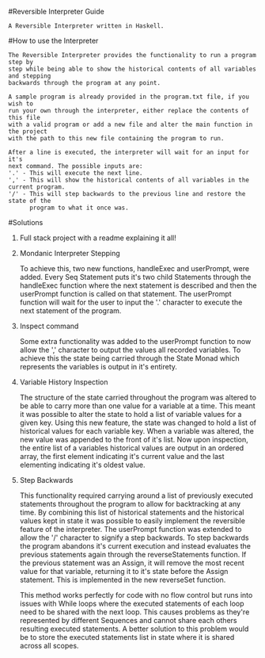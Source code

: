 #Reversible Interpreter Guide
	
	A Reversible Interpreter written in Haskell.

#How to use the Interpreter

	The Reversible Interpreter provides the functionality to run a program step by
	step while being able to show the historical contents of all variables and stepping
	backwards through the program at any point.

	A sample program is already provided in the program.txt file, if you wish to
	run your own through the interpreter, either replace the contents of this file
	with a valid program or add a new file and alter the main function in the project
	with the path to this new file containing the program to run.

	After a line is executed, the interpreter will wait for an input for it's
	next command. The possible inputs are:
	'.' - This will execute the next line.
	',' - This will show the historical contents of all variables in the current program.
	'/' - This will step backwards to the previous line and restore the state of the 
		  program to what it once was.

#Solutions
1. Full stack project with a readme explaining it all!

2. Mondanic Interpreter Stepping

	To achieve this, two new functions, handleExec and userPrompt, were added. 
	Every Seq Statement puts it's two child Statements through the handleExec function 
	where the next statement is described and then the userPrompt function is called on 
	that statement. The userPrompt function will wait for the user to input the '.' 
	character to execute the next statement of the program.

3. Inspect command

	Some extra functionality was added to the userPrompt function to now allow
	the ',' character to output the values all recorded variables. To achieve this
	the state being carried through the State Monad which represents the variables
	is output in it's entirety.

4. Variable History Inspection

	The structure of the state carried throughout the program was altered to be able
	to carry more than one value for a variable at a time. This meant it was possible to
	alter the state to hold a list of variable values for a given key. Using this new
	feature, the state was changed to hold a list of historical values for each variable key. 
	When a variable was altered, the new value was appended to the front of it's list. 
	Now upon inspection, the entire list of a variables historical values are output in 
	an ordered array, the first element indicating it's current value and the last 
	elementing indicating it's oldest value.

5. Step Backwards

	This functionality required carrying around a list of previously executed statements
	throughout the program to allow for backtracking at any time. By combining this list 
	of historical statements and the historical values kept in state it was possible to 
	easily implement the reversible feature of the interpreter. The userPrompt function
	was extended to allow the '/' character to signify a step backwards. To step backwards
	the program abandons it's current execution and instead evaluates the previous statements
	again through the reverseStatements function. If the previous statement was an Assign, 
	it will remove the most recent value for that variable, returning it to it's state 
	before the Assign statement. This is implemented in the new reverseSet function.

	This method works perfectly for code with no flow control but runs into issues with
	While loops where the executed statements of each loop need to be shared with the 
	next loop. This causes problems as they're represented by different Sequences and
	cannot share each others resulting executed statements. A better solution to this
	problem would be to store the executed statements list in state where it is shared
	across all scopes.
